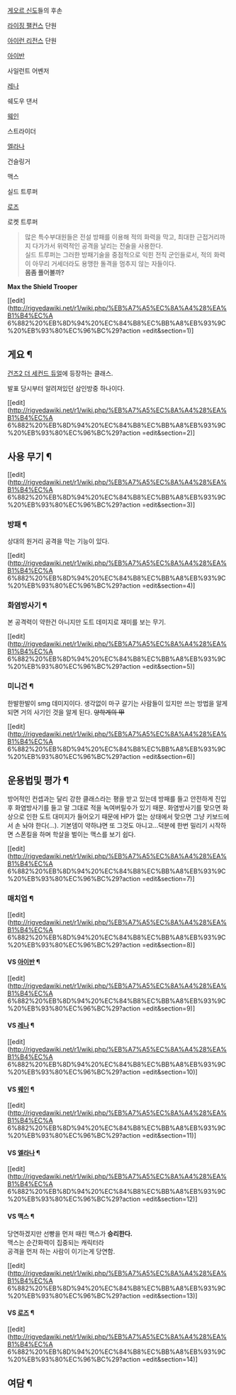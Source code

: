 [게오르 신도](%EA%B2%8C%EC%98%A4%EB%A5%B4%20%EC%8B%A0%EB%8F%84.md)들의 후손

[라이징 팰컨스](%EB%9D%BC%EC%9D%B4%EC%A7%95%20%ED%8C%B0%EC%BB%A8%EC%8A%A4.md) 단원

[아이런 리전스](%EC%95%84%EC%9D%B4%EB%9F%B0%20%EB%A6%AC%EC%A0%84%EC%8A%A4.md) 단원

[아이반](%EC%95%84%EC%9D%B4%EB%B0%98%28%EA%B1%B4%EC%A6%882%20%EB%8D%94%20%EC%84%B8%EC%BB%A8%EB%93%9C%20%EB%93%80%EC%96%BC%29.md)

사일런트 어벤저

[레나](%EB%A0%88%EB%82%98%28%EA%B1%B4%EC%A6%882%20%EB%8D%94%20%EC%84%B8%EC%BB%A8%EB%93%9C%20%EB%93%80%EC%96%BC%29.md)

쉐도우 댄서

[웨인](%EC%9B%A8%EC%9D%B8%28%EA%B1%B4%EC%A6%882%20%EB%8D%94%20%EC%84%B8%EC%BB%A8%EB%93%9C%20%EB%93%80%EC%96%BC%29.md)

스트라이더

[엘라나](%EC%97%98%EB%9D%BC%EB%82%98%28%EA%B1%B4%EC%A6%882%20%EB%8D%94%20%EC%84%B8%EC%BB%A8%EB%93%9C%20%EB%93%80%EC%96%BC%29.md)

건슬링거

맥스

실드 트루퍼

[로즈](%EB%A1%9C%EC%A6%88%28%EA%B1%B4%EC%A6%882%20%EB%8D%94%20%EC%84%B8%EC%BB%A8%EB%93%9C%20%EB%93%80%EC%96%BC%29.md)

로켓 트루퍼

  

> 많은 특수부대원들은 전설 방패를 이용해 적의 화력을 막고, 최대한 근접거리까지 다가가서 위력적인 공격을 날리는 전술을 사용한다.  
실드 트루퍼는 그러한 방패기술을 중점적으로 익힌 전직 군인들로서, 적의 화력이 아무리 거세더라도 용맹한 돌격을 멈추지 않는 자들이다.  
**몸좀 풀어볼까?**

**Max the Shield Trooper**

[[edit](http://rigvedawiki.net/r1/wiki.php/%EB%A7%A5%EC%8A%A4%28%EA%B1%B4%EC%A
6%882%20%EB%8D%94%20%EC%84%B8%EC%BB%A8%EB%93%9C%20%EB%93%80%EC%96%BC%29?action
=edit&section=1)]

## 게요 ¶

[건즈2 더 세컨드 듀얼](%EA%B1%B4%EC%A6%882%20%EB%8D%94%20%EC%84%B8%EC%BB%A8%EB%93%9C%20%EB%93%80%EC%96%BC.md)에 등장하는 클래스.

  

발표 당시부터 알려져있던 삼인방중 하나이다.

  

[[edit](http://rigvedawiki.net/r1/wiki.php/%EB%A7%A5%EC%8A%A4%28%EA%B1%B4%EC%A
6%882%20%EB%8D%94%20%EC%84%B8%EC%BB%A8%EB%93%9C%20%EB%93%80%EC%96%BC%29?action
=edit&section=2)]

## 사용 무기 ¶

[[edit](http://rigvedawiki.net/r1/wiki.php/%EB%A7%A5%EC%8A%A4%28%EA%B1%B4%EC%A
6%882%20%EB%8D%94%20%EC%84%B8%EC%BB%A8%EB%93%9C%20%EB%93%80%EC%96%BC%29?action
=edit&section=3)]

### 방패 ¶

상대의 원거리 공격을 막는 기능이 있다.

  

[[edit](http://rigvedawiki.net/r1/wiki.php/%EB%A7%A5%EC%8A%A4%28%EA%B1%B4%EC%A
6%882%20%EB%8D%94%20%EC%84%B8%EC%BB%A8%EB%93%9C%20%EB%93%80%EC%96%BC%29?action
=edit&section=4)]

### 화염방사기 ¶

본 공격력이 약한건 아니지만 도트 데미지로 재미를 보는 무기.

  

[[edit](http://rigvedawiki.net/r1/wiki.php/%EB%A7%A5%EC%8A%A4%28%EA%B1%B4%EC%A
6%882%20%EB%8D%94%20%EC%84%B8%EC%BB%A8%EB%93%9C%20%EB%93%80%EC%96%BC%29?action
=edit&section=5)]

### 미니건 ¶

한발한발이 smg 데미지이다. 생각없이 마구 갈기는 사람들이 있지만 쓰는 방법을 알게 되면 거의 사기인 것을 알게 된다. <del>양학계의
甲</del>

  

[[edit](http://rigvedawiki.net/r1/wiki.php/%EB%A7%A5%EC%8A%A4%28%EA%B1%B4%EC%A
6%882%20%EB%8D%94%20%EC%84%B8%EC%BB%A8%EB%93%9C%20%EB%93%80%EC%96%BC%29?action
=edit&section=6)]

## 운용법및 평가 ¶

방어적인 컨셉과는 달리 강한 클래스라는 평을 받고 있는데 방패를 들고 안전하게 진입 후 화염방사기를 들고 말 그대로 적을 녹여버릴수가 있기
때문. 화염방사기를 맞으면 화상으로 인한 도트 대미지가 들어오기 때문에 HP가 없는 상태에서 맞으면 그냥 키보드에서 손 놔야 한다(...).
기본뎀이 약하냐면 또 그것도 아니고...덕분에 한번 밀리기 시작하면 스폰킬을 하며 학살을 벌이는 맥스를 보기 쉽다.

[[edit](http://rigvedawiki.net/r1/wiki.php/%EB%A7%A5%EC%8A%A4%28%EA%B1%B4%EC%A
6%882%20%EB%8D%94%20%EC%84%B8%EC%BB%A8%EB%93%9C%20%EB%93%80%EC%96%BC%29?action
=edit&section=7)]

### 매치업 ¶

[[edit](http://rigvedawiki.net/r1/wiki.php/%EB%A7%A5%EC%8A%A4%28%EA%B1%B4%EC%A
6%882%20%EB%8D%94%20%EC%84%B8%EC%BB%A8%EB%93%9C%20%EB%93%80%EC%96%BC%29?action
=edit&section=8)]

#### VS [아이반](%EC%95%84%EC%9D%B4%EB%B0%98%28%EA%B1%B4%EC%A6%882%20%EB%8D%94%20%EC%84%B8%EC%BB%A8%EB%93%9C%20%EB%93%80%EC%96%BC%29.md) ¶

  

[[edit](http://rigvedawiki.net/r1/wiki.php/%EB%A7%A5%EC%8A%A4%28%EA%B1%B4%EC%A
6%882%20%EB%8D%94%20%EC%84%B8%EC%BB%A8%EB%93%9C%20%EB%93%80%EC%96%BC%29?action
=edit&section=9)]

#### VS [레나](%EB%A0%88%EB%82%98%28%EA%B1%B4%EC%A6%882%20%EB%8D%94%20%EC%84%B8%EC%BB%A8%EB%93%9C%20%EB%93%80%EC%96%BC%29.md) ¶

  

[[edit](http://rigvedawiki.net/r1/wiki.php/%EB%A7%A5%EC%8A%A4%28%EA%B1%B4%EC%A
6%882%20%EB%8D%94%20%EC%84%B8%EC%BB%A8%EB%93%9C%20%EB%93%80%EC%96%BC%29?action
=edit&section=10)]

#### VS [웨인](%EC%9B%A8%EC%9D%B8%28%EA%B1%B4%EC%A6%882%20%EB%8D%94%20%EC%84%B8%EC%BB%A8%EB%93%9C%20%EB%93%80%EC%96%BC%29.md) ¶

  

[[edit](http://rigvedawiki.net/r1/wiki.php/%EB%A7%A5%EC%8A%A4%28%EA%B1%B4%EC%A
6%882%20%EB%8D%94%20%EC%84%B8%EC%BB%A8%EB%93%9C%20%EB%93%80%EC%96%BC%29?action
=edit&section=11)]

#### VS [엘라나](%EC%97%98%EB%9D%BC%EB%82%98%28%EA%B1%B4%EC%A6%882%20%EB%8D%94%20%EC%84%B8%EC%BB%A8%EB%93%9C%20%EB%93%80%EC%96%BC%29.md) ¶

  

[[edit](http://rigvedawiki.net/r1/wiki.php/%EB%A7%A5%EC%8A%A4%28%EA%B1%B4%EC%A
6%882%20%EB%8D%94%20%EC%84%B8%EC%BB%A8%EB%93%9C%20%EB%93%80%EC%96%BC%29?action
=edit&section=12)]

#### VS 맥스 ¶

당연하겠지만 선빵을 먼저 때린 맥스가 **승리한다.**  
맥스는 순간화력이 집중되는 캐릭터라  
공격을 먼저 하는 사람이 이기는게 당연함.

[[edit](http://rigvedawiki.net/r1/wiki.php/%EB%A7%A5%EC%8A%A4%28%EA%B1%B4%EC%A
6%882%20%EB%8D%94%20%EC%84%B8%EC%BB%A8%EB%93%9C%20%EB%93%80%EC%96%BC%29?action
=edit&section=13)]

#### VS [로즈](%EB%A1%9C%EC%A6%88%28%EA%B1%B4%EC%A6%882%20%EB%8D%94%20%EC%84%B8%EC%BB%A8%EB%93%9C%20%EB%93%80%EC%96%BC%29.md) ¶

  

[[edit](http://rigvedawiki.net/r1/wiki.php/%EB%A7%A5%EC%8A%A4%28%EA%B1%B4%EC%A
6%882%20%EB%8D%94%20%EC%84%B8%EC%BB%A8%EB%93%9C%20%EB%93%80%EC%96%BC%29?action
=edit&section=14)]

## 여담 ¶

